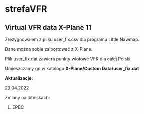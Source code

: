 # strefaVFR
## Virtual VFR data X-Plane 11

Zrezygnowałem z pliku user_fix.csv dla programu Little Nawmap.

Dane można sobie zaiportować z X-Plane.

Plik user_fix.dat zawiera punkty wlotowe VFR dla całej Polski.

Umieszczamy go w katalogu **X-Plane/Custom Data/user_fix.dat**

**Aktualizacje:**

23.04.2022

Zmiany na lotniskach:

 1. EPBC


